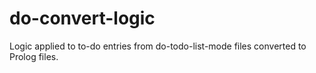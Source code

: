 # do-convert-logic
Logic applied to to-do entries from do-todo-list-mode files converted to Prolog files.

<!--
2022-08-10 10:10:33 <aindilis_> hey folks, I have a lot of to-do files with
      to-do items in a lisp-like syntax with balanced parentheses.  I've
      written something that converts that to Prolog.  So (completed (take out
      trash)) -> completed('take out trash').
2022-08-10 10:10:38 <aindilis_> The problem with this is how to uniquely refer
      to such items, so that I can for instance say: depends('take out
      trash','gather trash').  If I then change it to 'take out trash and
      recycling', the dependency is broken.
2022-08-10 10:10:43 <aindilis_> What I've done is write something using isub/4
      to get the original entry from the modified entry, and refer to it
      uniquely by the hash of the original entry.  so it becomes
      depends('3fdb452d76b5230753f8a78037ef5ea9','15144ad8d290facc41ece17586c02a8a').
2022-08-10 10:10:47 <aindilis_> I wrote a save-hook so that whenever I edit a
      to-do file (.do extension) it converts it to Prolog.  But now I have
      multiple .pl files with some slight changes.  What would be the best way
      to ensure that any modified entries are able to be referred back to a
      unique ID?
2022-08-10 10:11:54 <aindilis_> If I can solve this problem, I can release the
      FRDCSA/FLP within a year.
2022-08-10 10:14:56 <aindilis_> I am thinking maybe make a temporary module
      and load all the assertions into the module, and then collect them into
      a List, and member/2 over the list and check if there is a match with
      isub/4, and if so, make some relation like changedFrom('take out trash
      and recyclables','take out trash').
2022-08-10 10:15:37 <aindilis_> another design criteria is that I want
      everything to ultimately compile to one or more QLFs
2022-08-10 10:17:39 <aindilis_> and if they match isub/4 assert the relation,
      if they match exactly, don't assert, and if neither, assert as a new
      entry
2022-08-10 10:18:18 <aindilis_> another idea might be to relate them to git
      revisions
2022-08-10 10:20:40 <aindilis_> if anyone wants to collab on this todo system
      I can probably create a standalone version of it and upload to github.
##prolog> 
-->
